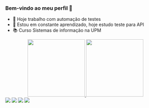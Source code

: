 ### Bem-vindo ao meu perfil 🙂


- 🔭 Hoje trabalho com automação de testes
- 🌱 Estou em constante aprendizado, hoje estudo teste para API
- 📚 Curso Sistemas de informação na UPM

<div align="center">
  <a href="https://github.com/Leandro0270">
  <img height="180em" src="https://github-readme-stats.vercel.app/api?username=Leandro0270&show_icons=true&theme=dark&include_all_commits=true&count_private=true"/>
  <img height="180em" src="https://github-readme-stats.vercel.app/api/top-langs/?username=Leandro0270&layout=compact&langs_count=7&theme=dark"/>
</div>
  
  <div> 
  <a href="https://www.youtube.com/channel/UCYo-tMo-vnG8SIYQ7X1GQ4w" target="_blank"><img src="https://img.shields.io/badge/YouTube-FF0000?style=for-the-badge&logo=youtube&logoColor=white" target="_blank"></a>
  <a href = "mailto:qa.leandrosilva@gmail.com"><img src="https://img.shields.io/badge/-Gmail-%23333?style=for-the-badge&logo=gmail&logoColor=white" target="_blank"></a>
  <a href="https://www.linkedin.com/in/leandrosilva2703/" target="_blank"><img src="https://img.shields.io/badge/-LinkedIn-%230077B5?style=for-the-badge&logo=linkedin&logoColor=white" target="_blank"></a>
  <a href="https://t.me/leandro0270" target="_blank"><img src="https://img.shields.io/badge/Telegram-2CA5E0?style=for-the-badge&logo=telegram&logoColor=white" target="_blank"></a>

 
</div>
